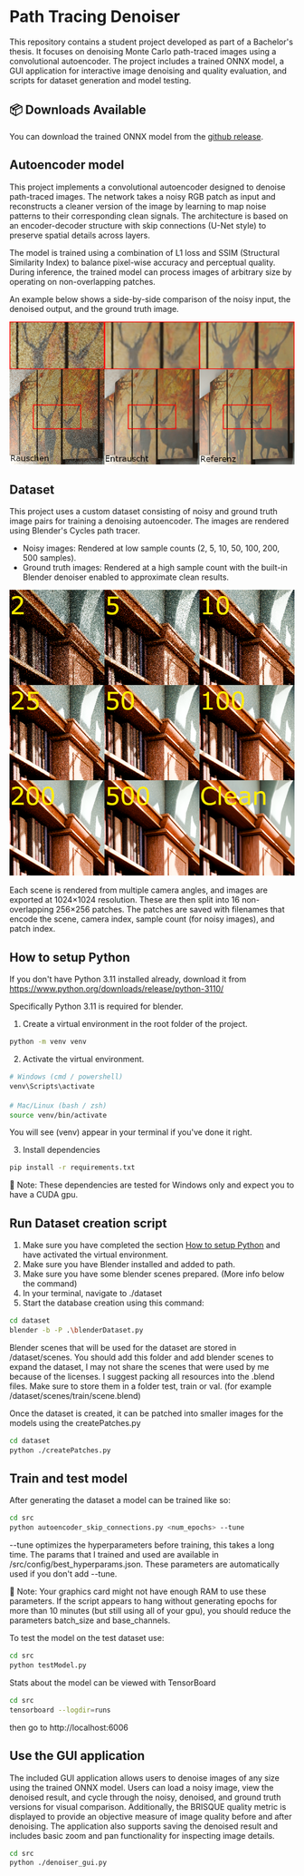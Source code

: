 # Path Tracing Denoiser
This repository contains a student project developed as part of a Bachelor's thesis. It focuses on denoising Monte Carlo path-traced images using a convolutional autoencoder. The project includes a trained ONNX model, a GUI application for interactive image denoising and quality evaluation, and scripts for dataset generation and model testing.

## 📦 Downloads Available

You can download the trained ONNX model from the [github release](https://github.com/asyxui/PTDenoising/releases/tag/v1.0).


## Autoencoder model
This project implements a convolutional autoencoder designed to denoise path-traced images. The network takes a noisy RGB patch as input and reconstructs a cleaner version of the image by learning to map noise patterns to their corresponding clean signals. The architecture is based on an encoder-decoder structure with skip connections (U-Net style) to preserve spatial details across layers.

The model is trained using a combination of L1 loss and SSIM (Structural Similarity Index) to balance pixel-wise accuracy and perceptual quality. During inference, the trained model can process images of arbitrary size by operating on non-overlapping patches.

An example below shows a side-by-side comparison of the noisy input, the denoised output, and the ground truth image.

![visualization of noise levels](./docs/media/RestRoom-Interior_cam_0_noisy_200_patch_7_compare.png)

## Dataset
This project uses a custom dataset consisting of noisy and ground truth image pairs for training a denoising autoencoder. The images are rendered using Blender's Cycles path tracer.
- Noisy images: Rendered at low sample counts (2, 5, 10, 50, 100, 200, 500 samples).
- Ground truth images: Rendered at a high sample count with the built-in Blender denoiser enabled to approximate clean results.

![visualization of noise levels](./docs/media/dataset_visualization.png)

Each scene is rendered from multiple camera angles, and images are exported at 1024×1024 resolution. These are then split into 16 non-overlapping 256×256 patches. The patches are saved with filenames that encode the scene, camera index, sample count (for noisy images), and patch index.

## How to setup Python
If you don't have Python 3.11 installed already, download it from https://www.python.org/downloads/release/python-3110/

Specifically Python 3.11 is required for blender.

1. Create a virtual environment in the root folder of the project.
```sh
python -m venv venv
```
2. Activate the virtual environment.
```sh
# Windows (cmd / powershell)
venv\Scripts\activate

# Mac/Linux (bash / zsh)
source venv/bin/activate
```
You will see (venv) appear in your terminal if you've done it right.

3. Install dependencies 
```sh
pip install -r requirements.txt
```
📝 Note: These dependencies are tested for Windows only and expect you to have a CUDA gpu.

## Run Dataset creation script
1. Make sure you have completed the section [How to setup Python](#how-to-setup-python) and have activated the virtual environment.
2. Make sure you have Blender installed and added to path.
3. Make sure you have some blender scenes prepared. (More info below the command)
4. In your terminal, navigate to ./dataset
5. Start the database creation using this command:
```sh
cd dataset
blender -b -P .\blenderDataset.py
```
Blender scenes that will be used for the dataset are stored in /dataset/scenes. You should add this folder and add blender scenes to expand the dataset, I may not share the scenes that were used by me because of the licenses. I suggest packing all resources into the .blend files. Make sure to store them in a folder test, train or val. (for example /dataset/scenes/train/scene.blend)

Once the dataset is created, it can be patched into smaller images for the models using the createPatches.py
```sh
cd dataset
python ./createPatches.py
```

## Train and test model
After generating the dataset a model can be trained like so:
```sh
cd src
python autoencoder_skip_connections.py <num_epochs> --tune
```
--tune optimizes the hyperparameters before training, this takes a long time. The params that I trained and used are available in /src/config/best_hyperparams.json. These parameters are automatically used if you don't add --tune.

📝 Note: Your graphics card might not have enough RAM to use these parameters. If the script appears to hang without generating epochs for more than 10 minutes (but still using all of your gpu), you should reduce the parameters batch_size and base_channels.

To test the model on the test dataset use:
```sh
cd src
python testModel.py
```
Stats about the model can be viewed with TensorBoard
```sh
cd src
tensorboard --logdir=runs
```
then go to http://localhost:6006

## Use the GUI application
The included GUI application allows users to denoise images of any size using the trained ONNX model. Users can load a noisy image, view the denoised result, and cycle through the noisy, denoised, and ground truth versions for visual comparison. Additionally, the BRISQUE quality metric is displayed to provide an objective measure of image quality before and after denoising. The application also supports saving the denoised result and includes basic zoom and pan functionality for inspecting image details.
```sh
cd src
python ./denoiser_gui.py
```